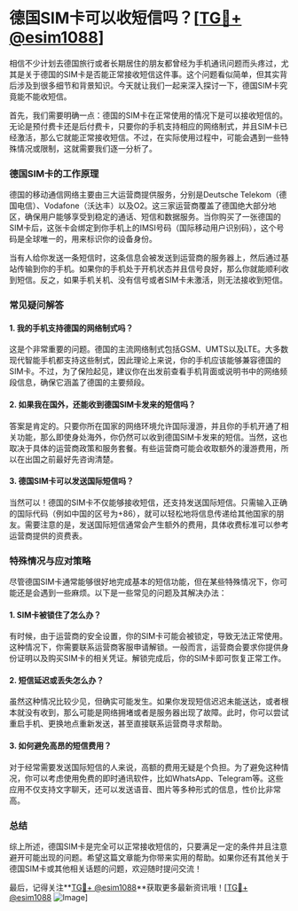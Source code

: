 # 德国SIM卡可以收短信吗？[[TG💪+ @esim1088](https://t.me/s/esim1088)]

相信不少计划去德国旅行或者长期居住的朋友都曾经为手机通讯问题而头疼过，尤其是关于德国的SIM卡是否能正常接收短信这件事。这个问题看似简单，但其实背后涉及到很多细节和背景知识。今天就让我们一起来深入探讨一下，德国SIM卡究竟能不能收短信。

首先，我们需要明确一点：德国的SIM卡在正常使用的情况下是可以接收短信的。无论是预付费卡还是后付费卡，只要你的手机支持相应的网络制式，并且SIM卡已经激活，那么它就能正常接收短信。不过，在实际使用过程中，可能会遇到一些特殊情况或限制，这就需要我们逐一分析了。

### 德国SIM卡的工作原理

德国的移动通信网络主要由三大运营商提供服务，分别是Deutsche Telekom（德国电信）、Vodafone（沃达丰）以及O2。这三家运营商覆盖了德国绝大部分地区，确保用户能够享受到稳定的通话、短信和数据服务。当你购买了一张德国的SIM卡后，这张卡会绑定到你手机上的IMSI号码（国际移动用户识别码），这个号码是全球唯一的，用来标识你的设备身份。

当有人给你发送一条短信时，这条信息会被发送到运营商的服务器上，然后通过基站传输到你的手机。如果你的手机处于开机状态并且信号良好，那么你就能顺利收到短信。反之，如果手机关机、没有信号或者SIM卡未激活，则无法接收到短信。

### 常见疑问解答

#### 1. 我的手机支持德国的网络制式吗？

这是个非常重要的问题。德国的主流网络制式包括GSM、UMTS以及LTE。大多数现代智能手机都支持这些制式，因此理论上来说，你的手机应该能够兼容德国的SIM卡。不过，为了保险起见，建议你在出发前查看手机背面或说明书中的网络频段信息，确保它涵盖了德国的主要频段。

#### 2. 如果我在国外，还能收到德国SIM卡发来的短信吗？

答案是肯定的。只要你所在国家的网络环境允许国际漫游，并且你的手机开通了相关功能，那么即使身处海外，你仍然可以收到德国SIM卡发来的短信。当然，这也取决于具体的运营商政策和服务套餐。有些运营商可能会收取额外的漫游费用，所以在出国之前最好先咨询清楚。

#### 3. 德国SIM卡可以发送国际短信吗？

当然可以！德国的SIM卡不仅能够接收短信，还支持发送国际短信。只需输入正确的国际代码（例如中国的区号为+86），就可以轻松地将信息传递给其他国家的朋友。需要注意的是，发送国际短信通常会产生额外的费用，具体收费标准可以参考运营商提供的资费表。

### 特殊情况与应对策略

尽管德国SIM卡通常能够很好地完成基本的短信功能，但在某些特殊情况下，你可能还是会遇到一些麻烦。以下是一些常见的问题及其解决办法：

#### 1. SIM卡被锁住了怎么办？

有时候，由于运营商的安全设置，你的SIM卡可能会被锁定，导致无法正常使用。这种情况下，你需要联系运营商客服申请解锁。一般而言，运营商会要求你提供身份证明以及购买SIM卡的相关凭证。解锁完成后，你的SIM卡即可恢复正常工作。

#### 2. 短信延迟或丢失怎么办？

虽然这种情况比较少见，但确实可能发生。如果你发现短信迟迟未能送达，或者根本就没有收到，那么可能是网络拥堵或者是服务器出现了故障。此时，你可以尝试重启手机、更换地点重新发送，甚至直接联系运营商寻求帮助。

#### 3. 如何避免高昂的短信费用？

对于经常需要发送国际短信的人来说，高额的费用无疑是个负担。为了避免这种情况，你可以考虑使用免费的即时通讯软件，比如WhatsApp、Telegram等。这些应用不仅支持文字聊天，还可以发送语音、图片等多种形式的信息，性价比非常高。

### 总结

综上所述，德国SIM卡是完全可以正常接收短信的，只要满足一定的条件并且注意避开可能出现的问题。希望这篇文章能为你带来实用的帮助。如果你还有其他关于德国SIM卡或其他相关话题的问题，欢迎随时提问交流！

最后，记得关注**[TG💪+ @esim1088](https://t.me/s/esim1088)**获取更多最新资讯哦！[[TG💪+ @esim1088](https://t.me/s/esim1088) ![Image](https://i.postimg.cc/4NQfJmqS/Snipaste-2025-05-13-00-14-12.png)]